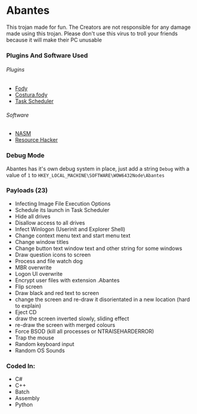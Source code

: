 # Abantes
This trojan made for fun.
The Creators are not responsible for any damage made using this trojan.
Please don't use this virus to troll your friends because it will make their PC unusable
### Plugins And Software Used
###### Plugins
* [Fody](https://github.com/Fody/Fody)
* [Costura.fody](https://github.com/Fody/Costura)
* [Task Scheduler](https://github.com/dahall/TaskScheduler)
###### Software
* [NASM](http://nasm.us)
* [Resource Hacker](http://www.angusj.com/resourcehacker/)
### Debug Mode
Abantes has it's own debug system in place, just add a string `Debug` with a value of `1` to
`HKEY_LOCAL_MACHINE\SOFTWARE\WOW6432Node\Abantes`
### Payloads (23)
* Infecting Image File Execution Options
* Schedule its launch in Task Scheduler
* Hide all drives
* Disallow access to all drives
* Infect Winlogon (Userinit and Explorer Shell)
* Change context menu text and start menu text
* Change window titles
* Change button text window text and other string for some windows
* Draw question icons to screen
* Process and file watch dog
* MBR overwrite
* Logon UI overwrite
* Encrypt user files with extension .Abantes
* Flip screen
* Draw black and red text to screen
* change the screen and re-draw it disorientated in a new location (hard to explain)
* Eject CD
* draw the screen inverted slowly, sliding effect
* re-draw the screen with merged colours
* Force BSOD (kill all processes or NTRAISEHARDERROR)
* Trap the mouse
* Random keyboard input
* Random OS Sounds
### Coded In:
* C#
* C++
* Batch
* Assembly
* Python
